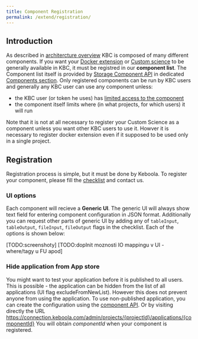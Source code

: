```yaml
---
title: Component Registration
permalink: /extend/registration/
---
```


## Introduction
As described in [architercture overview](/architecture/) KBC is composed of many different components. If you want your 
[Docker extension](/extend/docker/) or [Custom science](/extend/custom-science/) to be generally available in KBC, it must be registred in our **component list**. The Component list itself is provided by [Storage Component API](http://docs.keboola.apiary.io/#) in dedicated [Components section](http://docs.keboola.apiary.io/#reference/components). 
Only registered components can be run by KBC users and generally any KBC user can use any component unless:
- the KBC user (or token he uses) has [limited access to the component](/token-permissions/)
- the component itself limits where (in what projects, for which users) it will run

Note that it is not at all necessary to register your Custom Science as a component unless you want other KBC users to use it. Howver it is necessary to register docker extension even if it supposed to be used only in a single project.


## Registration
Registration process is simple, but it must be done by Keboola. To register your component, please fill the [checklist](/extend/registration/checklist) and contact us.

### UI options
Each component will recieve a **Generic UI**. The generic UI will always show text field for entering component configuration in JSON format. Additionally you can request other parts of generic UI by adding any of `tableInput`, `tableOutput`, `fileInput`, `fileOutput` flags in the checklist. Each of the options is shown below:

[TODO:screenshoty]
[TODO:doplnit moznosti IO mappingu v UI - where/tagy u FU apod]

### Hide application from App store
You might want to test your application before it is published to all users. This is possible - the application can be hidden from the list of all applications (UI flag excludeFromNewList). However this does not prevent anyone from using the application.
To use non-published application, you can create the configuration using the [component API](http://docs.keboola.apiary.io/#reference/components/create-config/create-config). Or by visiting directly the URL 
https://connection.keboola.com/admin/projects/{projectId}/applications/{componentId}
You will obtain *componentId* when your component is registered.

